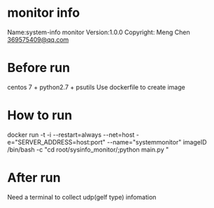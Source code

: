 # monitor info
Name:system-info monitor
Version:1.0.0
Copyright: Meng Chen 369575409@qq.com

# Before run
centos 7 + python2.7 + psutils
Use dockerfile to create image

# How to run
docker run -t -i  --restart=always --net=host -e="SERVER_ADDRESS=host:port" --name="systemmonitor" imageID /bin/bash -c "cd root/sysinfo_monitor/;python main.py "

# After run
Need a terminal to collect udp(gelf type) infomation

